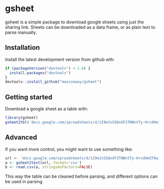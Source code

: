 <!-- README.md is generated from README.Rmd. Please edit that file -->



# gsheet

gsheet is a simple package to download google sheets using just the sharing link. Sheets can be downloaded as a data frame, or as plain text to parse manually.

## Installation
Install the latest development version from github wth:

```r
if (packageVersion("devtools") < 1.6) {
  install.packages("devtools")
}
devtools::install_github("maxconway/gsheet")
```

## Getting started
Download a google sheet as a table with:

```r
library(gsheet)
gsheet2tbl('docs.google.com/spreadsheets/d/1I9mJsS5QnXF2TNNntTy-HrcdHmIF9wJ8ONYvEJTXSNo')
```

## Advanced
If you want more control, you might want to use something like:

```r
url <- 'docs.google.com/spreadsheets/d/1I9mJsS5QnXF2TNNntTy-HrcdHmIF9wJ8ONYvEJTXSNo'
a <- gsheet2text(url, format='csv')
b <- read.csv(a, stringsAsFactors=FALSE)
```
This way the table can be cleaned before parsing, and different options can be used in parsing


